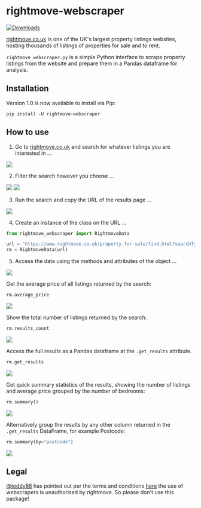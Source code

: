 # rightmove-webscraper

[![Downloads](https://pepy.tech/badge/rightmove-webscraper)](https://pepy.tech/project/rightmove-webscraper)

<a href="http://www.rightmove.co.uk/" target="_blank">rightmove.co.uk</a> is one of the UK's largest property listings websites, hosting thousands of listings of properties for sale and to rent.

<code>rightmove_webscraper.py</code> is a simple Python interface to scrape property listings from the website and prepare them in a Pandas dataframe for analysis.

## Installation

Version 1.0 is now available to install via Pip:

 <code>pip install -U rightmove-webscraper</code>

## How to use

1) Go to <a href="http://www.rightmove.co.uk/">rightmove.co.uk</a> and search for whatever listings you are interested in ...

<img src = "./docs/images/rightmove_search_screen.PNG">

2) Filter the search however you choose ...

<img src = "./docs/images/rightmove_search_screen_2.PNG">

<img src = "./docs/images/rightmove_search_screen_3.PNG">

3) Run the search and copy the URL of the results page ...

<img src = "./docs/images/rightmove_url.PNG">

4) Create an instance of the class on the URL ...

```python
from rightmove_webscraper import RightmoveData

url = "https://www.rightmove.co.uk/property-for-sale/find.html?searchType=SALE&locationIdentifier=REGION%5E94346"
rm = RightmoveData(url)
```

5) Access the data using the methods and attributes of the object ...

<img src = "./docs/images/methods_attributes.png">

Get the average price of all listings returned by the search:

```python
rm.average_price
```
<img src = "./docs/images/av_price.png">


Show the total number of listings returned by the search:

```python
rm.results_count
```
<img src = "./docs/images/n_results.png">


Access the full results as a Pandas dataframe at the <code>.get_results</code> attribute.

```python
rm.get_results
```
<img src = "./docs/images/get_results.png">

Get quick summary statistics of the results, showing the number of listings and average price grouped by the number of bedrooms:

```python
rm.summary()
```
<img src = "./docs/images/summary.png">

Alternatively group the results by any other column returned in the <code>.get_results</code> DataFrame, for example Postcode:

```python
rm.summary(by="postcode")
```
<img src = "./docs/images/summary_by_postcode.png">

## Legal
<a href="https://github.com/toddy86">@toddy86</a> has pointed out per the terms and conditions <a href="https://www.rightmove.co.uk/this-site/terms-of-use.html"> here</a> the use of webscrapers is unauthorised by rightmove. So please don't use this package!
